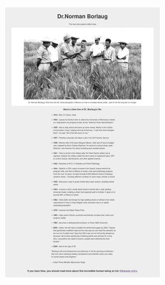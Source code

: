 ![alt text](https://raw.githubusercontent.com/ryanguilherme/freecodecamp/master/responsive-web-design/tribute-page/fullscreen.png)
